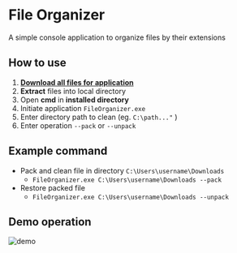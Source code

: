 # File Organizer

A simple console application to organize files by their extensions

## How to use
1. [**Download all files for application**](https://github.com/sean1832/Organizer/tree/master/FileOrganizer/deploy)
2. **Extract** files into local directory
3. Open **cmd** in **installed directory**
4. Initiate application `FileOrganizer.exe`
5. Enter directory path to clean (eg. `C:\path..."` )
6. Enter operation `--pack` or `--unpack`


## Example command
- Pack and clean file in directory `C:\Users\username\Downloads`
	- `FileOrganizer.exe C:\Users\username\Downloads --pack`
- Restore packed file
	- `FileOrganizer.exe C:\Users\username\Downloads --unpack`
## Demo operation
![demo](pictures/Comand_Demo.gif)
<!--stackedit_data:
eyJoaXN0b3J5IjpbLTExOTU4ODUxMjQsLTEyNzA1OTAxMjksMT
A4NjY0MDgyNSwxNjgzNzQ5NzI3LDU0Njc1OTY1MCwtOTk1ODE0
Njk3LDExODk0OTc0ODNdfQ==
-->